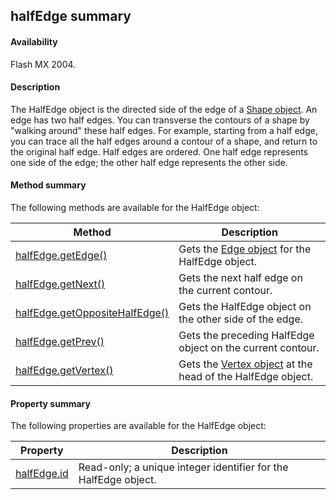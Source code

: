 ## halfEdge summary

#### Availability

Flash MX 2004.

#### Description

The HalfEdge object is the directed side of the edge of a [Shape object](#_bookmark805). An edge has two half edges. You can transverse the contours of a shape by "walking around" these half edges. For example, starting from a half edge, you can trace all the half edges around a contour of a shape, and return to the original half edge.
Half edges are ordered. One half edge represents one side of the edge; the other half edge represents the other side.

#### Method summary

The following methods are available for the HalfEdge object:

| **Method**                                      | **Description**                                                              |
|-------------------------------------------------|------------------------------------------------------------------------------|
| [halfEdge.getEdge()](#halfEdge.getEdge())       | Gets the [Edge object](#_bookmark362) for the HalfEdge object.               |
| [halfEdge.getNext()](#_bookmark647)             | Gets the next half edge on the current contour.                              |
| [halfEdge.getOppositeHalfEdge()](#_bookmark648) | Gets the HalfEdge object on the other side of the edge.                      |
| [halfEdge.getPrev()](#_bookmark649)             | Gets the preceding HalfEdge object on the current contour.                   |
| [halfEdge.getVertex()](#_bookmark650)           | Gets the [Vertex object](#_bookmark1133) at the head of the HalfEdge object. |

#### Property summary

The following properties are available for the HalfEdge object:

| **Property**                 | **Description**                                                 |
|------------------------------|-----------------------------------------------------------------|
| [halfEdge.id](#_bookmark651) | Read-only; a unique integer identifier for the HalfEdge object. |

<span id="halfEdge.getEdge()" class="anchor"></span>


